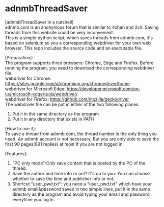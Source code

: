 # adnmbThreadSaver

[adnmbThreadSaver in a nutshell]:  
adnmb.com is an anonymous forum that is similar to 4chan and 2ch. Saving threads from this website could be very inconvenient.  
This is a simple python script, which saves threads from adnmb.com, it's based on selenium so you a corresponding webdriver for your own web browser. This repo includes the source code and an executable file.
    
[Preparation]:  
The program supports three browsers: Chrome, Edge and Firefox. Before running the program, you need to download the corresponding webdriver file.  
webdriver for Chrome: https://sites.google.com/a/chromium.org/chromedriver/home  
webdriver for Microsoft Edge: https://developer.microsoft.com/en-us/microsoft-edge/tools/webdriver/  
webdriver for Firefox: https://github.com/mozilla/geckodriver  
The webdriver file can be put in either of the two following places:  
1. Put it in the same directory as the program  
2. Put it in any directory that exists in PATH  
  
[How to use it]:  
To save a thread from adnmb.com, the thread number is the only thing you need. An adnmb account is not necessary, But you are only able to save the first 90 pages(891 replies) at most if you are not logged in.  

[Features]:  
1. "PO only mode":Only save content that is posted by the PO of the thread.  
2. Save the author and time info or not? It's up to you: You can choose whether to save the time and publisher info or not.  
3. Shortcut "user_pwd.txt": you need a "user_pwd.txt" which have your adnmb email&password saved in two simple lines, put it in the same directory as the program and avoid typing your email and password everytime you log in.  
